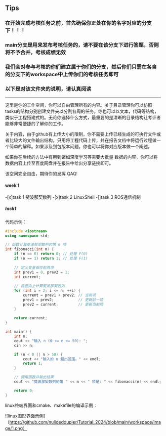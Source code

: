 ## Tips
### 在开始完成考核任务之前，首先确保你正处在你的名字对应的分支下！！！

### main分支是用来发布考核任务的，请不要在该分支下进行答题，否则将不予合并，考核成绩无效

### 我们会对参与考核的你们建立属于你们的分支，然后你们只需在各自的分支下的workspace中上传你们的考核任务即可
### 以下是对该文件夹的说明，请认真阅读
*****

这里是你的工作空间，你可以自由管理所有的内容。关于目录管理你可以仿照tasks的结构分别创建文件夹以分割各周的任务，你也可以以文本，代码等结构，类似于工程搭建式的。无论你选择什么方式，最重要的是清晰的目录结构让考评者能够非常便捷的了解你的工作。 

关于内容，由于github有上传大小的限制，你不需要上传已经生成的可执行文件或者比较大的文件输出结构，只用将工程代码上传，并在报告文档中将运行过程做一个简单的解释。如果涉及到包版本问题，你也可以将你对应版本做一个阐述。 

如果你在后续的方法中有用到诸如深度学习等需要大批量 数据的内容，你可以将数据内容上传至百度网盘并在报告中给出分享链接即可。

该空间完全自由，期待你的发挥 QAQ!

#### week 1
-[x]task 1 斐波那契数列
-[x]task 2 LinuxShell
-[]task 3 ROS通信机制

##### task1
代码示例：
```cpp
#include <iostream>
using namespace std;

// 函数计算斐波那契数列的第 n 项
int fibonacci(int n) {
    if (n == 0) return 0; // 处理 F(0)
    if (n == 1) return 1; // 处理 F(1)
    
    // 定义变量保存前两项
    int prev1 = 0, prev2 = 1;
    int current;
    
    // 自底向上计算斐波那契数列
    for (int i = 2; i <= n; ++i) {
        current = prev1 + prev2; // 当前项
        prev1 = prev2;           // 更新前一项
        prev2 = current;         // 更新当前项
    }
    
    return current;
}

int main() {
    int n;
    cout << "输入 n (0 <= n <= 50): ";
    cin >> n;

    if (n < 0 || n > 50) {
        cout << "输入的 n 超出范围。" << endl;
        return 1;
    }

    // 调用函数并输出结果
    cout << "斐波那契数列的第 " << n << " 项是: " << fibonacci(n) << endl;

    return 0;
}
```

linux终端界面和cmake、makefile的编译示例：

![linux图形界面示例]（https://github.com/nulidedoupier/Tutorial_2024/blob/main/workspace/image/1.png）
